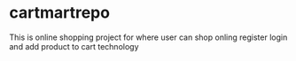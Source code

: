 # cartmartrepo
This is online shopping project for  where user can shop onling register login and add product to cart  technology
